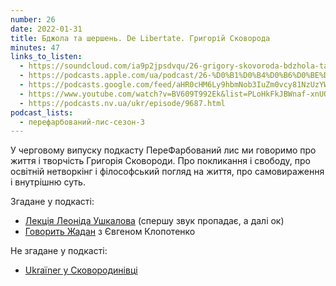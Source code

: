 ```yaml
---
number: 26
date: 2022-01-31
title: Бджола та шершень. De Libertate. Григорій Сковорода
minutes: 47
links_to_listen:
  - https://soundcloud.com/ia9p2jpsdvqu/26-grigory-skovoroda-bdzhola-ta-shershen-de-libertate-vsyakomu-mstu-zvichay-prava
  - https://podcasts.apple.com/ua/podcast/26-%D0%B1%D0%B4%D0%B6%D0%BE%D0%BB%D0%B0-%D1%82%D0%B0-%D1%88%D0%B5%D1%80%D1%88%D0%B5%D0%BD%D1%8C-de-libertate-%D0%B3%D1%80%D0%B8%D0%B3%D0%BE%D1%80%D1%96%D0%B9-%D1%81%D0%BA%D0%BE%D0%B2%D0%BE%D1%80%D0%BE%D0%B4%D0%B0/id1563575488?i=1000549493970
  - https://podcasts.google.com/feed/aHR0cHM6Ly9hbmNob3IuZm0vcy81NzUzYWEwMC9wb2RjYXN0L3Jzcw/episode/NzU0NmQxMWMtOWRjNi00OWEyLThkZjktZWViOGIxYzUxMmFj?sa=X&ved=0CA0QkfYCahcKEwio15_hy7D6AhUAAAAAHQAAAAAQAQ
  - https://www.youtube.com/watch?v=BV609T992Ek&list=PLoHkFkJBWnaf-xnUOli9LoGQf-ZDOZCUu&index=6
  - https://podcasts.nv.ua/ukr/episode/9687.html
podcast_lists:
  - перефарбований-лис-сезон-3
---
```


У черговому випуску подкасту ПереФарбований лис ми говоримо про життя і
творчість Григорія Сковороди. Про покликання і свободу, про освітній нетворкінг
і філософський погляд на життя, про самовираження і внутрішню суть.

Згадане у подкасті:
- [Лекція Леоніда Ушкалова][1] (спершу звук пропадає, а далі ок)
- [Говорить Жадан][2] з Євгеном Клопотенко

Не згадане у подкасті:
- [Ukraïner у Сковородинівці][3]

[1]: https://youtu.be/Bt3WUVx2qNo
[2]: https://youtu.be/UfLgxk7NJY8
[3]: https://youtu.be/FbiDjuEBNXA
